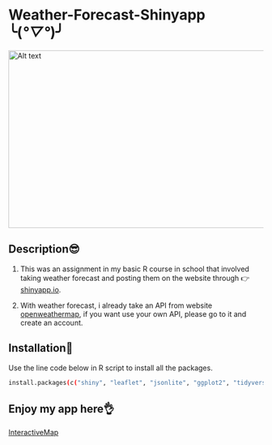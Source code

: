 
# Weather-Forecast-Shinyapp ╰(*°▽°*)╯

<!-- Use the HTML `img` tag to display the image with specified width and height -->
<img src="https://github.com/leanhtu-AI/weather-forecast-shinyapp/assets/95951687/b1d2e502-4fb9-4797-8ae7-48c594a83279" style="width: 600px; height: 350px;" alt="Alt text">

## Description😎

1. This was an assignment in my basic R course in school that involved taking weather forecast and posting them on the website through 👉[shinyapp.io](https://www.shinyapps.io/). 

2. With weather forecast, i already take an API from website [openweathermap](https://home.openweathermap.org/), if you want use your own API, please go to it and create an account.

## Installation🤖

Use the line code below in R script to install all the packages.

```bash
install.packages(c("shiny", "leaflet", "jsonlite", "ggplot2", "tidyverse", "shinydashboard", "dplyr", "shinyMatrix", "plotly"))

```

## Enjoy my app here👌
[InteractiveMap](https://leanhtu1808.shinyapps.io/shinyapp/)




